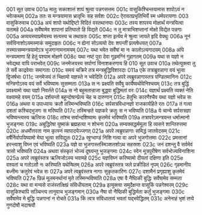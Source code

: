001 	सूत उवाच
001a	मातुः सकाशात्तं शापं श्रुत्वा पन्नगसत्तमः
001c	वासुकिश्चिन्तयामास शापोऽयं न भवेत्कथम्
002a	ततः स मन्त्रयामास भ्रातृभिः सह सर्वशः
002c	ऐरावतप्रभृतिभिर्ये स्म धर्मपरायणाः
003 	वासुकिरुवाच
003a	अयं शापो यथोद्दिष्टो विदितं वस्तथानघाः
003c	तस्य शापस्य मोक्षार्थं मन्त्रयित्वा यतामहे
004a	सर्वेषामेव शापानां प्रतिघातो हि विद्यते
004c	न तु मात्राभिशप्तानां मोक्षो विद्येत पन्नगाः
005a	अव्ययस्याप्रमेयस्य सत्यस्य च तथाग्रतः
005c	शप्ता इत्येव मे श्रुत्वा जायते हृदि वेपथुः
006a	नूनं सर्वविनाशोऽयमस्माकं समुदाहृतः
006c	न ह्येनां सोऽव्ययो देवः शपन्तीं प्रत्यषेधयत्
007a	तस्मात्सम्मन्त्रयामोऽत्र भुजगानामनामयम्
007c	यथा भवेत सर्वेषां मा नः कालोऽत्यगादयम्
008a	अपि मन्त्रयमाणा हि हेतुं पश्याम मोक्षणे
008c	यथा नष्टं पुरा देवा गूढमग्निं गुहागतम्
009a	यथा स यज्ञो न भवेद्यथा वापि पराभवेत्
009c	जनमेजयस्य सर्पाणां विनाशकरणाय हि
010 	सूत उवाच
010a	तथेत्युक्त्वा तु ते सर्वे काद्रवेयाः समागताः
010c	समयं चक्रिरे तत्र मन्त्रबुद्धिविशारदाः
011a	एके तत्राब्रुवन्नागा वयं भूत्वा द्विजर्षभाः
011c	जनमेजयं तं भिक्षामो यज्ञस्ते न भवेदिति
012a	अपरे त्वब्रुवन्नागास्तत्र पण्डितमानिनः
012c	मन्त्रिणोऽस्य वयं सर्वे भविष्यामः सुसम्मताः
013a	स नः प्रक्ष्यति सर्वेषु कार्येष्वर्थविनिश्चयम्
013c	तत्र बुद्धिं प्रवक्ष्यामो यथा यज्ञो निवर्तते
014a	स नो बहुमतान्राजा बुद्ध्वा बुद्धिमतां वरः
014c	यज्ञार्थं प्रक्ष्यति व्यक्तं नेति वक्ष्यामहे वयम्
015a	दर्शयन्तो बहून्दोषान्प्रेत्य चेह च दारुणान्
015c	हेतुभिः कारणैश्चैव यथा यज्ञो भवेन्न सः
016a	अथवा य उपाध्यायः क्रतौ तस्मिन्भविष्यति
016c	सर्पसत्रविधानज्ञो राजकार्यहिते रतः
017a	तं गत्वा दशतां कश्चिद्भुजगः स मरिष्यति
017c	तस्मिन्हते यज्ञकरे क्रतुः स न भविष्यति
018a	ये चान्ये सर्पसत्रज्ञा भविष्यन्त्यस्य ऋत्विजः
018c	तांश्च सर्वान्दशिष्यामः कृतमेवं भविष्यति
019a	तत्रापरेऽमन्त्रयन्त धर्मात्मानो भुजङ्गमाः
019c	अबुद्धिरेषा युष्माकं ब्रह्महत्या न शोभना
020a	सम्यक्सद्धर्ममूला हि व्यसने शान्तिरुत्तमा
020c	अधर्मोत्तरता नाम कृत्स्नं व्यापादयेज्जगत्
021a	अपरे त्वब्रुवन्नागाः समिद्धं जातवेदसम्
021c	वर्षैर्निर्वापयिष्यामो मेघा भूत्वा सविद्युतः
022a	स्रुग्भाण्डं निशि गत्वा वा अपरे भुजगोत्तमाः
022c	प्रमत्तानां हरन्त्वाशु विघ्न एवं भविष्यति
023a	यज्ञे वा भुजगास्तस्मिञ्शतशोऽथ सहस्रशः
023c	जनं दशन्तु वै सर्वमेवं त्रासो भविष्यति
024a	अथवा संस्कृतं भोज्यं दूषयन्तु भुजङ्गमाः
024c	स्वेन मूत्रपुरीषेण सर्वभोज्यविनाशिना
025a	अपरे त्वब्रुवंस्तत्र ऋत्विजोऽस्य भवामहे
025c	यज्ञविघ्नं करिष्यामो दीयतां दक्षिणा इति
025e	वश्यतां च गतोऽसौ नः करिष्यति यथेप्षितम्
026a	अपरे त्वब्रुवंस्तत्र जले प्रक्रीडितं नृपम्
026c	गृहमानीय बध्नीमः क्रतुरेवं भवेन्न सः
027a	अपरे त्वब्रुवंस्तत्र नागाः सुकृतकारिणः
027c	दशामैनं प्रगृह्याशु कृतमेवं भविष्यति
027e	छिन्नं मूलमनर्थानां मृते तस्मिन्भविष्यति
028a	एषा वै नैष्ठिकी बुद्धिः सर्वेषामेव सम्मता
028c	यथा वा मन्यसे राजंस्तत्क्षिप्रं संविधीयताम्
029a	इत्युक्त्वा समुदैक्षन्त वासुकिं पन्नगेश्वरम्
029c	वासुकिश्चापि सञ्चिन्त्य तानुवाच भुजङ्गमान्
030a	नैषा वो नैष्ठिकी बुद्धिर्मता कर्तुं भुजङ्गमाः
030c	सर्वेषामेव मे बुद्धिः पन्नगानां न रोचते
031a	किं त्वत्र संविधातव्यं भवतां यद्भवेद्धितम्
031c	अनेनाहं भृशं तप्ये गुणदोषौ मदाश्रयौ
